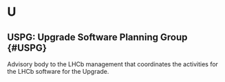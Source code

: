 # U

## USPG: Upgrade Software Planning Group {#USPG}

Advisory body to the LHCb management that coordinates the activities for the LHCb software for the Upgrade.
